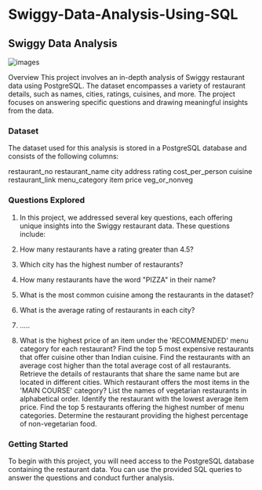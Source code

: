 # Swiggy-Data-Analysis-Using-SQL


## Swiggy Data Analysis

![images](https://github.com/Shashank1130/Swiggy-Data-Analysis-Using-SQL/assets/107529934/69175d6e-d49d-4194-884d-42b33cb2f3e6)


Overview
This project involves an in-depth analysis of Swiggy restaurant data using PostgreSQL. The dataset encompasses a variety of restaurant details, such as names, cities, ratings, cuisines, and more. The project focuses on answering specific questions and drawing meaningful insights from the data.

### Dataset
The dataset used for this analysis is stored in a PostgreSQL database and consists of the following columns:

restaurant_no
restaurant_name
city
address
rating
cost_per_person
cuisine
restaurant_link
menu_category
item
price
veg_or_nonveg


### Questions Explored
1. In this project, we addressed several key questions, each offering unique insights into the Swiggy restaurant data. These questions include:

2. How many restaurants have a rating greater than 4.5? 

3. Which city has the highest number of restaurants?

4. How many restaurants have the word "PIZZA" in their name?

5. What is the most common cuisine among the restaurants in the dataset?

6. What is the average rating of restaurants in each city?

7. .....

9. What is the highest price of an item under the 'RECOMMENDED' menu category for each restaurant?
Find the top 5 most expensive restaurants that offer cuisine other than Indian cuisine.
Find the restaurants with an average cost higher than the total average cost of all restaurants.
Retrieve the details of restaurants that share the same name but are located in different cities.
Which restaurant offers the most items in the 'MAIN COURSE' category?
List the names of vegetarian restaurants in alphabetical order.
Identify the restaurant with the lowest average item price.
Find the top 5 restaurants offering the highest number of menu categories.
Determine the restaurant providing the highest percentage of non-vegetarian food.


### Getting Started
To begin with this project, you will need access to the PostgreSQL database containing the restaurant data. You can use the provided SQL queries to answer the questions and conduct further analysis.
